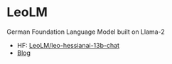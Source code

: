 # LeoLM

German Foundation Language Model built on Llama-2

* HF: [LeoLM/leo-hessianai-13b-chat](https://huggingface.co/LeoLM/leo-hessianai-13b-chat)
* [Blog](https://laion.ai/blog/leo-lm/)